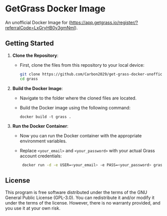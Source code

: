 # GetGrass Docker Image

An unofficial Docker Image for (https://app.getgrass.io/register/?referralCode=LxGryHB0y3gmNml). 


## Getting Started

1. **Clone the Repository**:
   - First, clone the files from this repository to your local device:

     ```bash
     git clone https://github.com/Carbon2029/get-grass-docker-unofficial.git
     cd grass
     ```

2. **Build the Docker Image**:
   - Navigate to the folder where the cloned files are located.
   - Build the Docker image using the following command:

     ```docker build -t grass .```

3. **Run the Docker Container**:
   - Now you can run the Docker container with the appropriate environment variables.
   - Replace `<your_email>` and `<your_password>` with your actual Grass account credentials:

     ```bash
      docker run -d -e USER=<your_email> -e PASS=<your_password> grass
      ```





## License

This program is free software distributed under the terms of the GNU General Public License (GPL-3.0). You can redistribute it and/or modify it under the terms of the license. However, there is no warranty provided, and you use it at your own risk.
